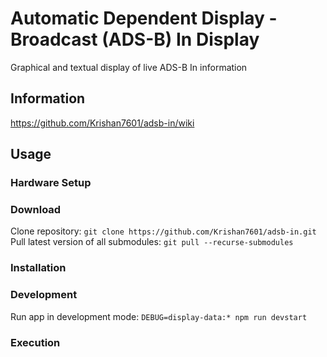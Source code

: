 # Automatic Dependent Display - Broadcast (ADS-B) In Display
Graphical and textual display of live ADS-B In information

## Information
https://github.com/Krishan7601/adsb-in/wiki

## Usage
### Hardware Setup
### Download
Clone repository:
`git clone https://github.com/Krishan7601/adsb-in.git`
Pull latest version of all submodules:
`git pull --recurse-submodules`
### Installation
### Development
Run app in development mode:
`DEBUG=display-data:* npm run devstart`
### Execution
